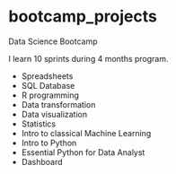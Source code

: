 # bootcamp_projects
Data Science Bootcamp

I learn 10 sprints during 4 months program.

- Spreadsheets
- SQL Database
- R programming
- Data transformation
- Data visualization
- Statistics
- Intro to classical Machine Learning
- Intro to Python
- Essential Python for Data Analyst
- Dashboard
